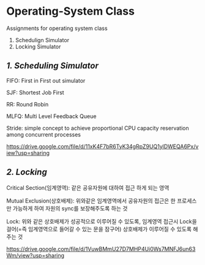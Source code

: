 # Operating-System Class
Assignments for operating system class
1. Schedulign Simulator
2. Locking Simulator

## **_1. Scheduling Simulator_**

FIFO: First in First out simulator

SJF: Shortest Job First

RR: Round Robin

MLFQ: Multi Level Feedback Queue

Stride: simple concept to achieve proportional CPU capacity reservation among concurrent processes

https://drive.google.com/file/d/11xK4F7bR6TyK34gRpZ9UQ1ylDWEQA6Px/view?usp=sharing

## **_2. Locking_**

Critical Section(임계영역): 같은 공유자원에 대하여 접근 하게 되는 영역

Mutual Exclusion(상호배제): 위와같은 임계영역에서 공유자원의 접근은 한 프로세스만 가능하게 하여 자원의 sync를 보장해주도록 하는 것

Lock: 위와 같은 상호배제가 성공적으로 이루어질 수 있도록, 임계영역 접근시 Lock을 걸어(=즉 임계영역으로 들어갈 수 있는 문을 잠구어) 상호배제가 이루어질 수 있도록 해주는 것

https://drive.google.com/file/d/1VuwBMmU27D7MHP4Ui0Ws7MNFJ6un63Wm/view?usp=sharing
